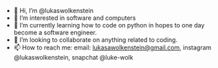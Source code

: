 - 👋 Hi, I’m @lukaswolkenstein
- 👀 I’m interested in software and computers
- 🌱 I’m currently learning how to code on python in hopes to one day become a software engineer. 
- 💞️ I’m looking to collaborate on anything related to coding. 
- 📫 How to reach me: email: lukasawolkenstein@gmail.com, instagram @lukaswolkenstein, snapchat @luke-wolk
